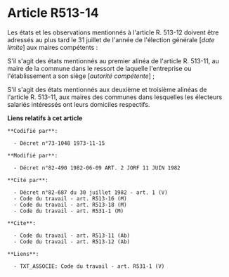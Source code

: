 # Article R513-14

Les états et les observations mentionnés à l'article R. 513-12 doivent être adressés au plus tard le 31 juillet de l'année de
l'élection générale [*date limite*] aux maires compétents :

S'il s'agit des états mentionnés au premier alinéa de l'article R. 513-11, au maire de la commune dans le ressort de laquelle
l'entreprise ou l'établissement a son siège [*autorité compétente*] ;

S'il s'agit des états mentionnés aux deuxième et troisième alinéas de l'article R. 513-11, aux maires des communes dans
lesquelles les électeurs salariés intéressés ont leurs domiciles respectifs.

**Liens relatifs à cet article**

	**Codifié par**:

	  - Décret n°73-1048 1973-11-15

	**Modifié par**:

	  - Décret n°82-490 1982-06-09 ART. 2 JORF 11 JUIN 1982

	**Cité par**:

	  - Décret n°82-687 du 30 juillet 1982 - art. 1 (V)
	  - Code du travail - art. R513-16 (M)
	  - Code du travail - art. R513-18 (M)
	  - Code du travail - art. R531-1 (M)

	**Cite**:

	  - Code du travail - art. R513-11 (Ab)
	  - Code du travail - art. R513-12 (Ab)

	**Liens**:

	  - TXT_ASSOCIE: Code du travail - art. R531-1 (V)
